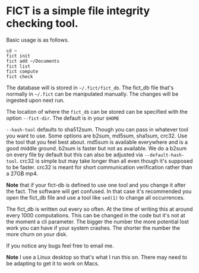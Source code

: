 # FICT is a simple file integrity checking tool.


Basic usage is as follows.
```
cd ~
fict init
fict add ~/Documents
fict list
fict compute
fict check
```

The database will is stored in `~/.fict/fict_db`. The fict_db file that's normally in `~/.fict`
can be manipulated manually. The changes will be ingested upon next run.

The location of where the `fict_db` can be stored can be specified with the option
`--fict-dir`. The default is in your `$HOME`

`--hash-tool` defaults to sha512sum. Though you can pass in whatever tool you
want to use. Some options are b2sum, md5sum, sha1sum, crc32. Use the tool that
you feel best about. md5sum is available everywhere and is a good middle ground.
b2sum is faster but not as available. We do a b2sum on every file by default but
this can also be adjusted via `--default-hash-tool`. crc32 is simple but may take longer than
all even though it's supposed to be faster. crc32 is meant for short
communication verification rather than a 27GB mp4.

**Note** that if your fict-db is defined to use one tool and you change it
after the fact. The software will get confused. In that case it's recommended
you open the fict_db file and use a tool like `sed(1)` to change all occurrences.

The fict_db is written out every so often. At the time of writing this at
around every 1000 computations. This can be changed in the code but it's not at
the moment a cli parameter. The bigger the number the more potential lost work
you can have if your system crashes. The shorter the number the more churn on
your disk.

If you notice any bugs feel free to email me.

**Note** I use a Linux desktop so that's what I run this on. There may need to be adapting to get it to work on Macs. 

